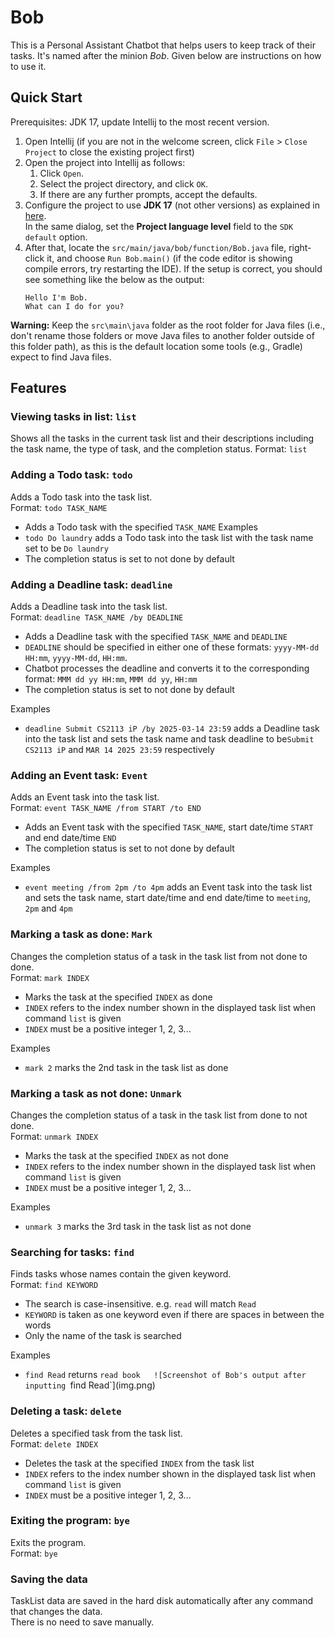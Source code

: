 # Bob

This is a Personal Assistant Chatbot that helps users to keep track of their tasks. It's named after the minion _Bob_. Given below are instructions on how to use it.

## Quick Start

Prerequisites: JDK 17, update Intellij to the most recent version.

1. Open Intellij (if you are not in the welcome screen, click `File` > `Close Project` to close the existing project first)
1. Open the project into Intellij as follows:
   1. Click `Open`.
   1. Select the project directory, and click `OK`.
   1. If there are any further prompts, accept the defaults.
1. Configure the project to use **JDK 17** (not other versions) as explained in [here](https://www.jetbrains.com/help/idea/sdk.html#set-up-jdk).<br>
   In the same dialog, set the **Project language level** field to the `SDK default` option.
1. After that, locate the `src/main/java/bob/function/Bob.java` file, right-click it, and choose `Run Bob.main()` (if the code editor is showing compile errors, try restarting the IDE). If the setup is correct, you should see something like the below as the output:
   ```
   Hello I'm Bob.
   What can I do for you?

**Warning:** Keep the `src\main\java` folder as the root folder for Java files (i.e., don't rename those folders or move Java files to another folder outside of this folder path), as this is the default location some tools (e.g., Gradle) expect to find Java files.

## Features
### Viewing tasks in list: `list`
Shows all the tasks in the current task list and their descriptions including the task name, the type of task, and the completion status.
Format: `list`

### Adding a Todo task: `todo`
Adds a Todo task into the task list.  
Format: `todo TASK_NAME`
+ Adds a Todo task with the specified `TASK_NAME`
  Examples
+ `todo Do laundry` adds a Todo task into the task list with the task name set to be `Do laundry`
+ The completion status is set to not done by default

### Adding a Deadline task: `deadline`
Adds a Deadline task into the task list.  
Format: `deadline TASK_NAME /by DEADLINE`
+ Adds a Deadline task with the specified `TASK_NAME` and `DEADLINE`
+ `DEADLINE` should be specified in either one of these formats: `yyyy-MM-dd HH:mm`, `yyyy-MM-dd`, `HH:mm`.
+ Chatbot processes the deadline and converts it to the corresponding format: `MMM dd yy HH:mm`, `MMM dd yy`, `HH:mm`
+ The completion status is set to not done by default

Examples
+ `deadline Submit CS2113 iP /by 2025-03-14 23:59` adds a Deadline task into the task list and sets the task name and task deadline to be`Submit CS2113 iP` and `MAR 14 2025 23:59` respectively

### Adding an Event task: `Event`
Adds an Event task into the task list.  
Format: `event TASK_NAME /from START /to END`
+ Adds an Event task with the specified `TASK_NAME`, start date/time `START` and end date/time `END`
+ The completion status is set to not done by default

Examples
+ `event meeting /from 2pm /to 4pm` adds an Event task into the task list and sets the task name, start date/time and end date/time to `meeting`, `2pm` and `4pm`

### Marking a task as done: `Mark`
Changes the completion status of a task in the task list from not done to done.  
Format: `mark INDEX`
+ Marks the task at the specified `INDEX` as done
+ `INDEX` refers to the index number shown in the displayed task list when command `list` is given
+ `INDEX` must be a positive integer 1, 2, 3...

Examples
+ `mark 2` marks the 2nd task in the task list as done

### Marking a task as not done: `Unmark`
Changes the completion status of a task in the task list from done to not done.  
Format: `unmark INDEX`
+ Marks the task at the specified `INDEX` as not done
+ `INDEX` refers to the index number shown in the displayed task list when command `list` is given
+ `INDEX` must be a positive integer 1, 2, 3...

Examples
+ `unmark 3` marks the 3rd task in the task list as not done

### Searching for tasks: `find`
Finds tasks whose names contain the given keyword.  
Format: `find KEYWORD`
+ The search is case-insensitive. e.g. `read` will match `Read`
+ `KEYWORD` is taken as one keyword even if there are spaces in between the words
+ Only the name of the task is searched

Examples
+ `find Read` returns `read book  
  ![Screenshot of Bob's output after inputting `find Read`](img.png)

### Deleting a task: `delete`
Deletes a specified task from the task list.  
Format: `delete INDEX`
+ Deletes the task at the specified `INDEX` from the task list
+ `INDEX` refers to the index number shown in the displayed task list when command `list` is given
+ `INDEX` must be a positive integer 1, 2, 3...

### Exiting the program: `bye`
Exits the program.  
Format: `bye`

### Saving the data
TaskList data are saved in the hard disk automatically after any command that changes the data.   
There is no need to save manually.
